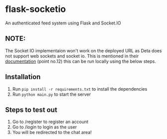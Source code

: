 # flask-socketio

An authenticated feed system using Flask and Socket.IO  

## NOTE:

The Socket IO implementaion won't work on the deployed URL as Deta does not support web sockets and socket io.
This is mentioned in their [documentation](https://docs.deta.sh/docs/micros/about#important-notes) (point no.12) this can be run locally using the below steps. 

## Installation

1. Run `pip install -r requirements.txt` to install the dependencies  
2. Run `python main.py` to start the server

## Steps to test out

1. Go to /register to register an account
2. Go to /login to login as the user
3. You will be redirected to the chat area! 
